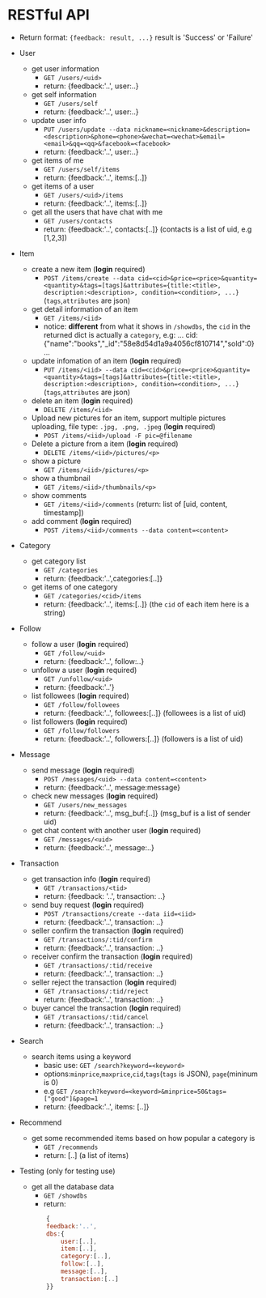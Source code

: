 # RESTful API

- Return format:
`{feedback: result, ...}` result is 'Success' or 'Failure'

- User 
	- get user information
		- `GET /users/<uid>`
		- return: {feedback:'..', user:..}
	- get self information
		- `GET /users/self`
		- return: {feedback:'..', user:..}
	- update user info
		- `PUT /users/update --data nickname=<nickname>&description=<description>&phone=<phone>&wechat=<wechat>&email=<email>&qq=<qq>&facebook=<facebook>`
		- return: {feedback:'..', user:..}
	- get items of me
		- `GET /users/self/items`
		- return: {feedback:'..', items:[..]}
	- get items of a user
		- `GET /users/<uid>/items`
		- return: {feedback:'..', items:[..]}
	- get all the users that have chat with me
		- `GET /users/contacts`
		- return: {feedback:'..', contacts:[..]} (contacts is a list of uid, e.g [1,2,3])
	
- Item
	- create a new item (**login** required)
		- `POST /items/create --data cid=<cid>&price=<price>&quantity=<quantity>&tags=[tags]&attributes={title:<title>, description:<description>, condition=<condition>, ...}` (`tags`,`attributes` are json)
	- get detail information of an item
		- `GET /items/<iid>`
		- notice: **different** from what it shows in `/showdbs`, the `cid` in the returned dict is actually a `category`, e.g: ... cid:{"name":"books","_id":"58e8d54d1a9a4056cf810714","sold":0} ...
	- update infomation of an item (**login** required)
		- `PUT /items/<iid> --data cid=<cid>&price=<price>&quantity=<quantity>&tags=[tags]&attributes={title:<title>, description:<description>, condition=<condition>, ...}` (`tags`,`attributes` are json)
	- delete an item (**login** required)
		- `DELETE /items/<iid>`
	- Upload new pictures for an item, support multiple pictures uploading, file type: `.jpg, .png, .jpeg` (**login** required) 
		- `POST	/items/<iid>/upload -F pic=@filename`
	- Delete a picture from a item (**login** required) 
		- `DELETE /items/<iid>/pictures/<p>`
	- show a picture
		- `GET /items/<iid>/pictures/<p>`
	- show a thumbnail
		- `GET /items/<iid>/thumbnails/<p>`
	- show comments
		- `GET /items/<iid>/comments`	(return: list of [uid, content, timestamp])
	- add comment (**login** required) 
		- `POST /items/<iid>/comments --data content=<content>`
	
- Category
	- get category list
		- `GET /categories` 
		- return: {feedback:'..',categories:[..]}
	- get items of one category
		- `GET /categories/<cid>/items` 
		- return: {feedback:'..', items:[..]} (the `cid` of each item here is a string)
- Follow
	- follow a user (**login** required)
		- `GET /follow/<uid>` 
		- return: {feedback:'..', follow:..}
	- unfollow a user (**login** required)
		- `GET /unfollow/<uid>` 
		- return: {feedback:'..'}
	- list followees (**login** required)
		- `GET /follow/followees`
		- return: {feedback:'..', followees:[..]} (followees is a list of uid)
	- list followers (**login** required)
		- `GET /follow/followers`
		- return: {feedback:'..', followers:[..]} (followers is a list of uid)
- Message
	- send message (**login** required)
		- `POST /messages/<uid> --data content=<content>`
		- return: {feedback:'..', message:message}
	- check new messages (**login** required)
		- `GET /users/new_messages`
		- return: {feedback:'..', msg_buf:[..]} (msg_buf is a list of sender uid)
	- get chat content with another user (**login** required)
		- `GET /messages/<uid>`
		- return: {feedback:'..', message:..}
- Transaction
	- get transaction info (**login** required)
		- `GET /transactions/<tid>`
		- return: {feedback: '..', transaction: ..}
	- send buy request (**login** required)
		- `POST /transactions/create --data iid=<iid>`
		- return: {feedback:'..', transaction: ..}
	- seller confirm the transaction (**login** required)
		- `GET /transactions/:tid/confirm`
		- return: {feedback:'..', transaction: ..}
	- receiver confirm the transaction (**login** required)
		- `GET /transactions/:tid/receive`
		- return: {feedback:'..', transaction: ..}
	- seller reject the transaction (**login** required)
		- `GET /transactions/:tid/reject`
		- return: {feedback:'..', transaction: ..}
	- buyer cancel the transaction (**login** required)
		- `GET /transactions/:tid/cancel`
		- return: {feedback:'..', transaction: ..}

- Search
	- search items using a keyword
		- basic use: `GET /search?keyword=<keyword>`
		- options:`minprice`,`maxprice`,`cid`,`tags`(`tags` is JSON), `page`(mininum is 0)
		- e.g `GET /search?keyword=<keyword>&minprice=50&tags=["good"]&page=1`
		- return: {feedback:'..', items: [..]} 

- Recommend
	- get some recommended items based on how popular a category is
		- `GET /recommends`
		- return: [..] (a list of items)
- Testing (only for testing use)
	- get all the database data
		- `GET /showdbs`
		- return: 
		```javascript
			{
			feedback:'..', 
		 	dbs:{
				user:[..],
				item:[..],
				category:[..],
				follow:[..],
				message:[..],
				transaction:[..]
			}} 
		```

